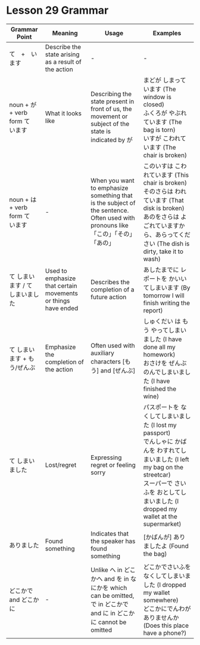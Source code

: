 # Lesson 29 Grammar

| Grammar Point                    | Meaning                                                       | Usage                                                                                                                            | Examples                                                                                                                                                                                                                 |
| -------------------------------- | ------------------------------------------------------------- | -------------------------------------------------------------------------------------------------------------------------------- | ------------------------------------------------------------------------------------------------------------------------------------------------------------------------------------------------------------------------ |
| て　+　います                    | Describe the state arising as a result of the action          | -                                                                                                                                | -                                                                                                                                                                                                                        |
| noun + が + verb form て　います | What it looks like                                            | Describing the state present in front of us, the movement or subject of the state is indicated by が                             | まどが しまっています (The window is closed)<br>ふくろが やぶれています (The bag is torn)<br>いすが こわれています (The chair is broken)                                                                                 |
| noun + は + verb form て　います | -                                                             | When you want to emphasize something that is the subject of the sentence. Often used with pronouns like 「この」「その」「あの」 | このいすは こわれています (This chair is broken)<br>そのさらは われています (That disk is broken)<br>あのをさらは よごれていますから、あらってください (The dish is dirty, take it to wash)                              |
| て しまいます / て しまいました  | Used to emphasize that certain movements or things have ended | Describes the completion of a future action                                                                                      | あしたまでに レポートを かいいてしまいます (By tomorrow I will finish writing the report)                                                                                                                                |
| て しまいます + もう/ぜんぶ      | Emphasize the completion of the action                        | Often used with auxiliary characters [もう] and [ぜんぶ]                                                                         | しゅくだい は もう やってしまいました (I have done all my homework)<br>おさけを ぜんぶ のんでしまいました (I have finished the wine)                                                                                     |
| て しまいました                  | Lost/regret                                                   | Expressing regret or feeling sorry                                                                                               | パスポートを なくしてしまいました (I lost my passport)<br>でんしゃに かばんを わすれてしまいました (I left my bag on the streetcar)<br>スーパーで さいふを おとしてしまいました (I dropped my wallet at the supermarket) |
| ありました                       | Found something                                               | Indicates that the speaker has found something                                                                                   | [かばんが] ありましたよ (Found the bag)                                                                                                                                                                                  |
| どこかで and どこかに            | -                                                             | Unlike へ in どこかへ and を in なにかを which can be omitted, で in どこかで and に in どこかに cannot be omitted               | どこかでさいふをなくしてしまいました (I dropped my wallet somewhere)<br>どこかにでんわがありませんか (Does this place have a phone?)                                                                                     |

